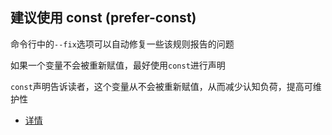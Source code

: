 ## 建议使用 const (prefer-const)

命令行中的`--fix`选项可以自动修复一些该规则报告的问题

如果一个变量不会被重新赋值，最好使用`const`进行声明

`const`声明告诉读者，这个变量从不会被重新赋值，从而减少认知负荷，提高可维护性

- [详情](https://cn.eslint.org/docs/rules/prefer-const)
